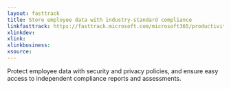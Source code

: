 ```yaml
---
layout: fasttrack
title: Store employee data with industry-standard compliance
linkfasttrack: https://fasttrack.microsoft.com/microsoft365/productivitylibrary/Store-employee-data-with-industrystandard-compliance 
xlinkdev: 
xlink: 
xlinkbusiness: 
xsource: 
---
```

Protect employee data with security and privacy policies, and ensure easy access to independent compliance reports and assessments.